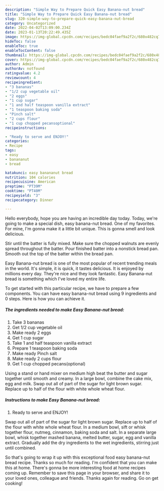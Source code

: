 ```yaml
---
description: "Simple Way to Prepare Quick Easy Banana-nut bread"
title: "Simple Way to Prepare Quick Easy Banana-nut bread"
slug: 320-simple-way-to-prepare-quick-easy-banana-nut-bread
category: Uncategorized
date: 2022-04-02T13:09:00.234Z
date: 2023-01-13T20:22:49.435Z
image: https://img-global.cpcdn.com/recipes/bedc04faef9a2f2c/680x482cq70/easy-banana-nut-bread-recipe-main-photo.jpg
hideToc: false
enableToc: true
enableTocContent: false
thumbnail: https://img-global.cpcdn.com/recipes/bedc04faef9a2f2c/680x482cq70/easy-banana-nut-bread-recipe-main-photo.jpg
cover: https://img-global.cpcdn.com/recipes/bedc04faef9a2f2c/680x482cq70/easy-banana-nut-bread-recipe-main-photo.jpg
author: Admin
authorAv: notfound
ratingvalue: 4.2
reviewcount: 4
recipeingredient:
- "3 bananas"
- "1/2 cup vegetable oil"
- "2 eggs"
- "1 cup sugar"
- "1 and half teaspoon vanilla extract"
- "1 teaspoon baking soda"
- "Pinch salt"
- "2 cups flour"
- "1 cup chopped pecansoptional"
recipeinstructions:

- "Ready to serve and ENJOY!"
categories:
- Recipe
tags:
- easy
- banananut
- bread

katakunci: easy banananut bread 
nutrition: 104 calories
recipecuisine: American
preptime: "PT39M"
cooktime: "PT40M"
recipeyield: "3"
recipecategory: Dinner

---
```



Hello everybody, hope you are having an incredible day today. Today, we're going to make a special dish, easy banana-nut bread. One of my favorites. For mine, I'm gonna make it a little bit unique. This is gonna smell and look delicious.

Stir until the batter is fully mixed. Make sure the chopped walnuts are evenly spread throughout the batter. Pour finished batter into a nonstick bread pan. Smooth out the top of the batter within the bread pan.

Easy Banana-nut bread is one of the most popular of recent trending meals in the world. It's simple, it is quick, it tastes delicious. It is enjoyed by millions every day. They're nice and they look fantastic. Easy Banana-nut bread is something which I've loved my entire life.


To get started with this particular recipe, we have to prepare a few components. You can have easy banana-nut bread using 9 ingredients and 0 steps. Here is how you can achieve it.

<!--inarticleads1-->

##### The ingredients needed to make Easy Banana-nut bread:

1. Take 3 bananas
1. Get 1/2 cup vegetable oil
1. Make ready 2 eggs
1. Get 1 cup sugar
1. Take 1 and half teaspoon vanilla extract
1. Prepare 1 teaspoon baking soda
1. Make ready Pinch salt
1. Make ready 2 cups flour
1. Get 1 cup chopped pecans(optional)


Using a stand or hand mixer on medium high beat the butter and sugar together until smooth and creamy. In a large bowl, combine the cake mix, egg and milk. Swap out all of part of the sugar for light brown sugar. Replace up to half of the flour with white whole wheat flour. 

<!--inarticleads2-->

##### Instructions to make Easy Banana-nut bread:


1. Ready to serve and ENJOY!

Swap out all of part of the sugar for light brown sugar. Replace up to half of the flour with white whole wheat flour. In a medium bowl, sift or whisk together flour, nutmeg, cinnamon, baking soda and salt. In a separate large bowl, whisk together mashed banana, melted butter, sugar, egg and vanilla extract. Gradually add the dry ingredients to the wet ingredients, stirring just until combined. 

So that's going to wrap it up with this exceptional food easy banana-nut bread recipe. Thanks so much for reading. I'm confident that you can make this at home. There's gonna be more interesting food at home recipes coming up. Remember to save this page in your browser, and share it to your loved ones, colleague and friends. Thanks again for reading. Go on get cooking!
